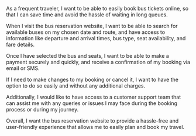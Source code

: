 As a frequent traveler, I want to be able to easily book bus tickets online, so that I can save time and avoid the hassle of waiting in long queues. 

When I visit the bus reservation website, I want to be able to search for available buses on my chosen date and route, and have access to information like departure and arrival times, bus type, seat availability, and fare details.

Once I have selected the bus and seats, I want to be able to make a payment securely and quickly, and receive a confirmation of my booking via email or SMS. 

If I need to make changes to my booking or cancel it, I want to have the option to do so easily and without any additional charges. 

Additionally, I would like to have access to a customer support team that can assist me with any queries or issues I may face during the booking process or during my journey. 

Overall, I want the bus reservation website to provide a hassle-free and user-friendly experience that allows me to easily plan and book my travel.
